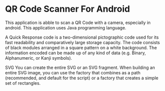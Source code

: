 # QR Code Scanner For Android

This application is abble to scan a QR Code with a camera, especially in android. This application uses Java programming language.

A Quick Response code is a two-dimensional pictographic code used for its fast readability and comparatively large storage capacity. The code consists of black modules arranged in a square pattern on a white background. The information encoded can be made up of any kind of data (e.g. Binary, Alphanumeric, or Kanji symbols).

SVG
You can create the entire SVG or an SVG fragment. When building an entire SVG image, you can use the factory that combines as a path (recommended, and default for the script) or a factory that creates a simple set of rectangles.
